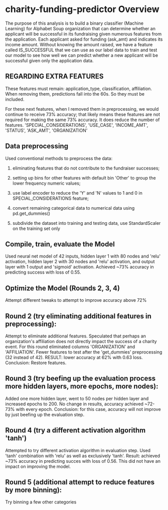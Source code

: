 # charity-funding-predictor Overview
The purpose of this analysis is to build a binary classifier (Machine Learning) for Alphabet Soup organization that can determine whether an applicant will be successful in its fundraising given numerous features from the application.  Each applicant asked for funding (ask_amt) and indicates its income amount.  Without knowing the amount raised, we have a feature called IS_SUCCESSFUL that we can use as our label data to train and test our model to see how well we can predict whether a new applicant will be successful given only the application data.

## REGARDING EXTRA FEATURES
These features must remain: application_type, classification, affiliation.  When removing them, predictions fall into the 60s. So they must be included.

For these next features, when I removed them in preprocessing, we would continue to receive 73% accuracy; that likely means these features are not required for making the same 73% accuracy.  It does reduce the number of features.
'SPECIAL_CONSIDERATIONS', 'USE_CASE', 'INCOME_AMT', 'STATUS', 'ASK_AMT', 'ORGANIZATION'

## Data preprocessing
Used conventional methods to preprocess the data: 
1. eliminating features that do not contribute to the fundraiser successes;

2. setting up bins for other features with default bin 'Other' to group the lower frequency numeric values;

3. use label encoder to reduce the 'Y' and 'N' values to 1 and 0 in SPECIAL_CONSIDERATIONS feature;

4. convert remaining categorical data to numerical data using pd.get_dummies()

5. subdivide the dataset into training and testing data, use StandardScaler on the training set only

## Compile, train, evaluate the Model
Used neural net model of 42 inputs, hidden layer 1 with 80 nodes and 'relu' activation, hidden layer 2 with 30 nodes and 'relu' activation, and output layer with 1 output and 'sigmoid' activation.  Achieved ~73% accuracy in predicting success with loss of 0.55.


## Optimize the Model (Rounds 2, 3, 4)
Attempt different tweaks to attempt to improve accuracy above 72%

## Round 2 (try eliminating additional features in preprocessing):
Attempt to eliminate additional features.  Speculated that perhaps an organization's affiliation does not directly impact the success of a charity event.  For this round eliminated columns 'ORGANIZATION' and 'AFFILIATION'.  Fewer features to test after the 'get_dummies' preprocessing (32 instead of 42).  RESULT: lower accuracy at 62% with 0.63 loss.  Conclusion: Restore features.

## Round 3 (try beefing up the evaluation process more hidden layers, more epochs, more nodes):
Added one more hidden layer, went to 50 nodes per hidden layer and increased epochs to 200.  No change in results, accuracy achieved ~72-73% with every epoch.  Conclusion: for this case, accuracy will not improve by just beefing up the evaluation step.

## Round 4 (try a different activation algorithm 'tanh')
Attempted to try different activation algorithm in evaluation step.  Used 'tanh' combination with 'relu' as well as exclusively 'tanh'.  Result: achieved ~73% accuracy in predicting succes with loss of 0.56.  This did not have an impact on improving the model.

## Round 5 (additional attempt to reduce features by more binning):
Try binning a few other categories